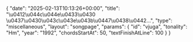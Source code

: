 {
    "date": "2025-02-13T10:13:26+00:00",
    "title": "\u0412\u044c\u044e\u0433\u0430 \u0437\u0430\u043c\u043e\u043b\u0447\u0438\u0442...",
    "type": "miscellaneous",
    "layout": "songpage",
    "params": {
        "id": "vjuga",
        "tonality": "Hm",
        "year": "1992",
        "chordsStartAt": 50,
        "textFinishAtLine": 100
    }
}